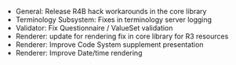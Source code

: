 * General: Release R4B hack workarounds in the core library
* Terminology Subsystem: Fixes in terminology server logging
* Validator: Fix Questionnaire / ValueSet validation
* Renderer: update for rendering fix in core library for R3 resources
* Renderer: Improve Code System supplement presentation
* Renderer: Improve Date/time rendering

